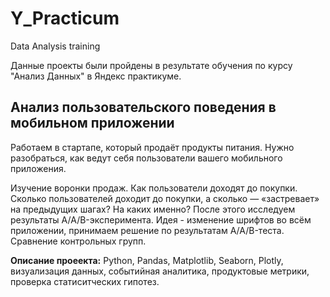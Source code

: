 # Y_Practicum
Data Analysis training



Данные  проекты  были пройдены  в результате обучения  по  курсу "Анализ Данных"  в Яндекс практикуме.



## Анализ пользовательского поведения в мобильном приложении

Работаем в стартапе, который продаёт продукты питания. Нужно разобраться, как ведут себя пользователи вашего мобильного приложения. 

Изучение воронки продаж. Как пользователи доходят до покупки. Сколько пользователей доходит до покупки, а сколько — «застревает» на предыдущих шагах? На каких именно?
После этого исследуем результаты A/A/B-эксперимента. Идея - изменение шрифтов во всём приложении, принимаем решение по результатам A/A/B-теста. 
Сравнение контрольных групп.


**Описание проеекта:**  Python, Pandas, Matplotlib, Seaborn, Plotly, визуализация данных, событийная аналитика, продуктовые метрики, проверка статиситческих гипотез.
